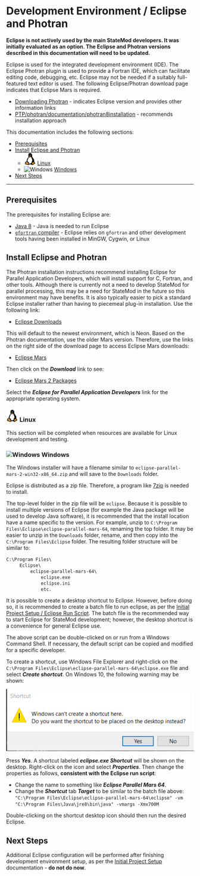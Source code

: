 # Development Environment / Eclipse and Photran #

**Eclipse is not actively used by the main StateMod developers.
It was initially evaluated as an option.
The Eclipse and Photran versions described in this documentation will need to be updated.**

Eclipse is used for the integrated development environment (IDE).
The Eclipse Photran plugin is used to provide a Fortran IDE, which can facilitate editing code, debugging, etc.
Eclipse may not be needed if a suitably full-featured text editor is used.
The following Eclipse/Photran download page indicates that Eclipse Mars is required.

* [Downloading Photran](https://eclipse.org/photran/download.php) - indicates Eclipse version and provides other information links
* [PTP/photran/documentation/photran8installation](https://wiki.eclipse.org/PTP/photran/documentation/photran8installation) - recommends installation approach

This documentation includes the following sections:

* [Prerequisites](#prerequisites)
* [Install Eclipse and Photran](#install-eclipse-and-photran)
    + ![Linux](../images/linux-32.png) [Linux](#linux)
    + ![Windows](../images/windows-32.ico) [Windows](#windows)
* [Next Steps](#next-steps)

-------------

## Prerequisites ##

The prerequisites for installing Eclipse are:

* [Java 8](java8.md) - Java is needed to run Eclipse
* [`gfortran` compiler](gfortran.md) - Eclipse relies on `gfortran` and other development tools having been installed in MinGW, Cygwin, or Linux

## Install Eclipse and Photran ##

The Photran installation instructions recommend installing Eclipse for Parallel Application Developers, which will install support for C, Fortran, and other tools.
Although there is currently not a need to develop StateMod for parallel processing,
this may be a need for StateMod in the future so this environment may have benefits.
It is also typically easier to pick a standard Eclipse installer rather than having to piecemeal plug-in installation.
Use the following link:

* [Eclipse Downloads](https://www.eclipse.org/downloads/eclipse-packages/)

This will default to the newest environment, which is Neon.  Based on the Photran documentation, use the older Mars version.
Therefore, use the links on the right side of the download page to access Eclipse Mars downloads:

* [Eclipse Mars](https://www.eclipse.org/mars/)

Then click on the ***Download*** link to see:

* [Eclipse Mars 2 Packages](https://www.eclipse.org/downloads/packages/release/Mars/2)

Select the ***Eclipse for Parallel Application Developers*** link for the appropriate operating system.

### ![Linux](../images/linux-32.png) Linux ###

This section will be completed when resources are available for Linux development and testing.

### ![Windows](../images/windows-32.ico) Windows ###

The Windows installer will have a filename similar to `eclipse-parallel-mars-2-win32-x86_64.zip` and will save to the `Downloads` folder.

Eclipse is distributed as a zip file.  Therefore, a program like [7zip](https://www.7-zip.org/download.html) is needed to install.

The top-level folder in the zip file will be `eclipse`.
Because it is possible to install multiple versions of Eclipse (for example the Java package will be used to develop Java software),
it is recommended that the install location have a name specific to the version.
For example, unzip to `C:\Program Files\Eclipse\eclipse-parallel-mars-64`, renaming the top folder.
It may be easier to unzip in the `Downloads` folder, rename, and then copy into the `C:\Program Files\Eclipse` folder.
The resulting folder structure will be similar to:

```text
C:\Program Files\
     Eclipse\
         eclipse-parallel-mars-64\
             eclipse.exe
             eclipse.ini
             etc.
```

It is possible to create a desktop shortcut to Eclipse.
However, before doing so, it is recommended to create a batch file to run eclipse,
as per the [Initial Project Setup / Eclipse Run Script](../project-init/eclipse-run-script.md).
The batch file is the recommended way to start Eclipse for StateMod development;
however, the desktop shortcut is a convenience for general Eclipse use.

The above script can be double-clicked on or run from a Windows Command Shell.
If necessary, the default script can be copied and modified for a specific developer.

To create a shortcut, use Windows File Explorer and right-click on the `C:\Program Files\Eclipse\eclipse-parallel-mars-64\eclipse.exe` file
and select ***Create shortcut***.  On Windows 10, the following warning may be shown:

![Eclipse shortcut warning](eclipse-images/eclipse-shortcut-warning.png)

Press ***Yes***.  A shortcut labeled ***eclipse.exe Shortcut*** will be shown on the desktop.
Right-click on the icon and select ***Properties***.  Then change the properties as follows,
**consistent with the Eclipse run script**:

*   Change the name to something like ***Eclipse Parallel Mars 64***.
*   Change the ***Shortcut*** tab ***Target*** to be similar to the batch file above:
    `"C:\Program Files\Eclipse\eclipse-parallel-mars-64\eclipse" -vm "C:\Program Files\Java\jre8\bin\java" -vmargs -Xmx700M`

Double-clicking on the shortcut desktop icon should then run the desired Eclipse.

## Next Steps ##

Additional Eclipse configuration will be performed after finishing development environment setup, as per the
[Initial Project Setup](../project-init/overview.md) documentation - **do not do now**.
